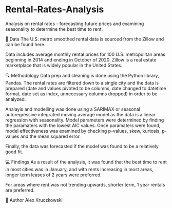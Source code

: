 # Rental-Rates-Analysis
Analysis on rental rates - forecasting future prices and examining seasonality to determine the best time to rent.

💾 Data
The U.S. metro smoothed rental data is sourced from the Zillow and can be found here.

Data includes average monthly rental prices for 100 U.S. metropolitan areas beginning in 2014 and ending in October of 2020. Zillow is a real estate marketplace that is widely popular in the United States.

🔍 Methodology
Data prep and cleaning is done using the Python library, Pandas. The rental rates are filtered down to a single city and the data is prepared (date and values pivoted to be columns, date changed to datetime format, date set as index, unnecessary columns dropped) in order to be analyzed.

Analayis and modelling was done using a SARIMAX or seasonal autoregressive integrated moving average model as the data is a linear regression with seasonality. Model parameters were determined by finding the paramaters with the lowest AIC values. Once paramaters were found, model effectiveness was examined by checking p-values, skew, kurtosis, p-values and the mean squared error.

Finally, the data was forecasted if the model was found to be a relatively good fit.

💻 Findings
As a result of the analysis, it was found that the best time to rent in most cities was in January, and with rents increasing in most areas, longer term leases of 2 years were preferred.

For areas where rent was not trending upwards, shorter term, 1 year rentals are preferred.

👋 Author
Alex Kruczkowski
